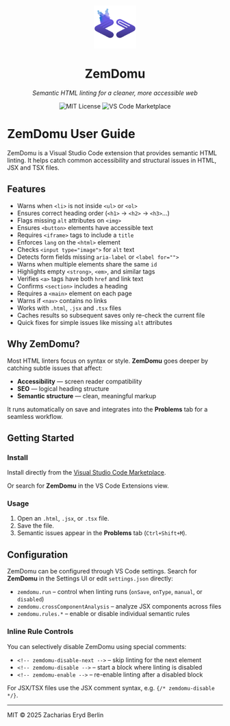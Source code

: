 <p align="center">
  <img src="images/icon.png" width="100" alt="ZemDomu logo" />
</p>

<h1 align="center">ZemDomu</h1>

<p align="center">
  <em>Semantic HTML linting for a cleaner, more accessible web</em>
</p>

<p align="center">
  <img src="https://img.shields.io/badge/license-MIT-blue" alt="MIT License" />
  <img src="https://img.shields.io/visual-studio-marketplace/v/ZachariasErydBerlin.zemdomu?label=VS%20Code" alt="VS Code Marketplace">
</p>

# ZemDomu User Guide

ZemDomu is a Visual Studio Code extension that provides semantic HTML linting. It helps catch common accessibility and structural issues in HTML, JSX and TSX files.

## Features

- Warns when `<li>` is not inside `<ul>` or `<ol>`
- Ensures correct heading order (`<h1>` → `<h2>` → `<h3>`…)
- Flags missing `alt` attributes on `<img>`
- Ensures `<button>` elements have accessible text
- Requires `<iframe>` tags to include a `title`
- Enforces `lang` on the `<html>` element
- Checks `<input type="image">` for `alt` text
- Detects form fields missing `aria-label` or `<label for="">`
- Warns when multiple elements share the same `id`
- Highlights empty `<strong>`, `<em>`, and similar tags
- Verifies `<a>` tags have both `href` and link text
- Confirms `<section>` includes a heading
- Requires a `<main>` element on each page
- Warns if `<nav>` contains no links
- Works with `.html`, `.jsx` and `.tsx` files
- Caches results so subsequent saves only re-check the current file
- Quick fixes for simple issues like missing `alt` attributes

## Why ZemDomu?

Most HTML linters focus on syntax or style. **ZemDomu** goes deeper by catching subtle issues that affect:

- **Accessibility** — screen reader compatibility
- **SEO** — logical heading structure
- **Semantic structure** — clean, meaningful markup

It runs automatically on save and integrates into the **Problems** tab for a seamless workflow.

## Getting Started

### Install

Install directly from the [Visual Studio Code Marketplace](https://marketplace.visualstudio.com/items?itemName=ZachariasErydBerlin.zemdomu).

Or search for **ZemDomu** in the VS Code Extensions view.

### Usage

1. Open an `.html`, `.jsx`, or `.tsx` file.
2. Save the file.
3. Semantic issues appear in the **Problems** tab (`Ctrl+Shift+M`).

## Configuration

ZemDomu can be configured through VS Code settings. Search for **ZemDomu** in the Settings UI or edit `settings.json` directly:

- `zemdomu.run` – control when linting runs (`onSave`, `onType`, `manual`, or `disabled`)
- `zemdomu.crossComponentAnalysis` – analyze JSX components across files
- `zemdomu.rules.*` – enable or disable individual semantic rules

### Inline Rule Controls

You can selectively disable ZemDomu using special comments:

- `<!-- zemdomu-disable-next -->` – skip linting for the next element
- `<!-- zemdomu-disable -->` – start a block where linting is disabled
- `<!-- zemdomu-enable -->` – re-enable linting after a disabled block

For JSX/TSX files use the JSX comment syntax, e.g. `{/* zemdomu-disable */}`.

---

MIT © 2025 Zacharias Eryd Berlin
